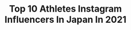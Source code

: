 ---
title: Top 10 Athletes Instagram Influencers In Japan In 2021
description: >-
  Find top athletes Instagram influencers in Japan in 2021. Most popular hashtags: #workout #tricking #kick #japan.
platform: Instagram
hits: 47
text_top: Analyze the top-rated Instagram profiles on inBeat.
text_bottom: Our search engine holds 47 Instagram influencers like this in Japan for you to work with.
profiles:
  - username: "rosyulina"
    fullname: >-
      Yulina
    bio: >-
      Motorsports Athlete | PREmature Racer | Pure Nerd Malaysian; part Japanese. RSTaichi | Petronas | ic! berlin | BetaTools | GoPro Dream: Nationals 😊
    location: "Japan"
    followers: 111592
    engagement: 649
    commentsToLikes: 0.027504
    id: ck9hblv2ohexb0j782yaqe18k
    verified: false
    hashtags: "#icberlin, #r15, #v4, #rstaichi"
  - username: "cinogram__fit_"
    fullname: >-
      CINO💜🦄しのもん
    bio: >-
      bikini athlete👙💜 🥇19' NPCJ BEEF SASAKI bikini 🥇🥇18' SSA RCC/NOVICE Betty🏆overall sponsor💫 @season_bikini.japan ⇩パーソナル 質問🦄DM📩からお願いします⇩
    location: "Japan"
    followers: 13675
    engagement: 895
    commentsToLikes: 0.016849
    id: ck9wcz9s9dbr10j78761wopdd
    verified: false
    hashtags: "#fitgirl, #fitnesslife, #mylife, #keepsmiling"
  - username: "saehatakeyama"
    fullname: >-
      Sae Hatakeyama
    bio: >-
      ・21 years old ・BMX Racer🇯🇵 #85 ・Red Bull Athlete ・@lululemonjp Store Ambassador 📍Kanagawa, Japan
    location: "Japan"
    followers: 8463
    engagement: 896
    commentsToLikes: 0.011023
    id: ck15utcneog580i19yle8oug7
    verified: true
    hashtags: "#oakley, #tioga, #faithrace, #shimano"
  - username: "cfowl22"
    fullname: >-
      Cory Fowler
    bio: >-
      Cosplayer/ TDL CM/ Fitness Christ is King 👑 NEXT COSPLAYS: Prince Gumball, Leafeon, Blue, Peppermint Butler @iamsuperhero_com Athlete 📍Tokyo, Japan
    location: "Japan"
    followers: 6631
    engagement: 741
    commentsToLikes: 0.015757
    id: ck0tskwuj07nu0i19gko2uqyn
    verified: false
    hashtags: "#genderbentcosplay, #cosplayersofinstagram, #dragonball, #dragonballsuper"
  - username: "mai_tano"
    fullname: >-
      田上 舞子/まいティ
    bio: >-
      Business👉📩maitano.fit@gmail.com @kentai_official athlete 👇オンラインサロン👇
    location: "Japan"
    followers: 209334
    engagement: 731
    commentsToLikes: 0.008979
    id: ckap0ek3ypxnc0i78pegecjbi
    verified: false
    hashtags: "#pr, #kentai, #kentaiathlete, #coffee"
  - username: "emiyanagimoto"
    fullname: >-
      えみりー/柳本 絵美(Emi Yanagimoto)
    bio: >-
      🌎 TOKYO 🌹ATHLETE @vqfit / @season_bikini.japan 🥇19' MUSCLECONTEST JAPAN 🥈18' Ms.BIKINI 🥇17' BEST BODY JAPAN 🏋️‍♂️ @lowmel_bodymake 📩 Work/Via email
    location: "Japan"
    followers: 44139
    engagement: 245
    commentsToLikes: 0.019821
    id: ck5hopgi2pzgm0i116dxszsz7
    verified: true
    hashtags: "#vqfitwomen, #fitness, #workout, #vqfit"
  - username: "reiji_takahashi_ttm"
    fullname: >-
      Reiji_Takahashi_ttm
    bio: >-
      🏆『2018 World Champion』🏆 【Pro Tricking athlete】 【Pro Tricking Performer】
    location: "Japan"
    followers: 12775
    engagement: 837
    commentsToLikes: 0.025043
    id: ck1399cgmk60t0i19iojzng77
    verified: false
    hashtags: "#kick, #reels, #flip, #tricking"
  - username: "shosei_iwamoto"
    fullname: >-
      Shosei Iwamoto / 岩本 将成
    bio: >-
      Japan🇯🇵 Tricking World Champion🌎🥇 Adrenaline Pro Athlete PLEASE SUBSCRIBE MY YOUTUBE!👇🏻
    location: "Japan"
    followers: 113203
    engagement: 1215
    commentsToLikes: 0.010453
    id: ck0vwd05it56y0i19v4xdgf4c
    verified: true
    hashtags: "#instagood, #kick, #power, #colantotte"
  - username: "taka_volatricks"
    fullname: >-
      Takahiro Enomoto
    bio: >-
      People call me "King of Double back" pro tricking athlete🏆 traveler🌏 creater💻 coach age25 live in Tokyo inquiries→DMorEmail✍️ #tricking#doublebackflip
    location: "Japan"
    followers: 60999
    engagement: 533
    commentsToLikes: 0.019504
    id: ck0w3sbyhv0kf0i197a2g4slb
    verified: false
    hashtags: "#tricking, #takahiro, #takahiroenomoto, #pr"
  - username: "mayanakanishi"
    fullname: >-
      Maya Nakanishi
    bio: >-
      I'm T64/F64 (100m, long jump) Paralympic athlete 🇯🇵 agent: JEB ENTERTAINMENT http://www.jebentertainment.jp/index.html 講演/イベント出演依頼は上記のHPまでよろしくお願いします。
    location: "Japan"
    followers: 8722
    engagement: 821
    commentsToLikes: 0.014871
    id: ck6ug6u89196q0j718iuzrhi3
    verified: true
    hashtags: "#74, #lifewithoutlimitations, #tokyosportplaygroundsportxart, #ninjamob"
---
